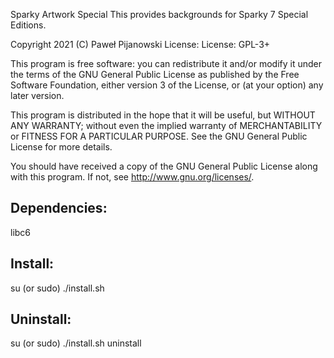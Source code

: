 Sparky Artwork Special
This provides backgrounds for Sparky 7 Special Editions.

Copyright 2021 (C) Paweł Pijanowski
License: License: GPL-3+

This program is free software: you can redistribute it and/or modify
it under the terms of the GNU General Public License as published by
the Free Software Foundation, either version 3 of the License, or
(at your option) any later version.

This program is distributed in the hope that it will be useful,
but WITHOUT ANY WARRANTY; without even the implied warranty of
MERCHANTABILITY or FITNESS FOR A PARTICULAR PURPOSE.  See the
GNU General Public License for more details.

You should have received a copy of the GNU General Public License
along with this program.  If not, see <http://www.gnu.org/licenses/>.

Dependencies:
-------------
libc6

Install:
-------------
su (or sudo) 
./install.sh

Uninstall:
-------------
su (or sudo)
./install.sh uninstall
